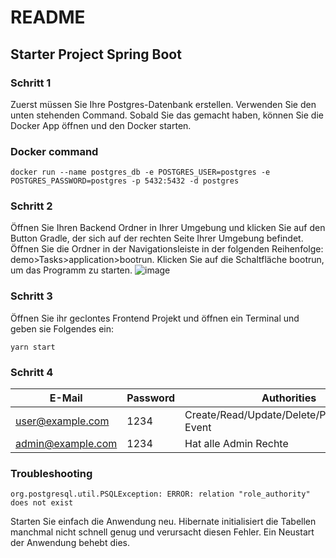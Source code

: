 # README #

## Starter Project Spring Boot


### Schritt 1
Zuerst müssen Sie Ihre Postgres-Datenbank erstellen. Verwenden Sie den unten stehenden Command. Sobald Sie das gemacht haben, können Sie die Docker App öffnen und den Docker starten.
### Docker command
```
docker run --name postgres_db -e POSTGRES_USER=postgres -e POSTGRES_PASSWORD=postgres -p 5432:5432 -d postgres
```
### Schritt 2
Öffnen Sie Ihren Backend Ordner in Ihrer Umgebung und klicken Sie auf den Button Gradle, der sich auf der rechten Seite Ihrer Umgebung befindet. Öffnen Sie die Ordner in der Navigationsleiste in der folgenden Reihenfolge: demo>Tasks>application>bootrun. Klicken Sie auf die Schaltfläche bootrun, um das Programm zu starten.
![image](https://github.com/nussbaumerv/ueK223_Team4_Event_Backend/assets/113606362/56b44c91-eb42-4c9d-999e-4cf89c6210c7)

### Schritt 3
Öffnen Sie ihr geclontes Frontend Projekt und öffnen ein Terminal und geben sie Folgendes ein:
```
yarn start
```

### Schritt 4
| E-Mail            | Password | Authorities                                      |   
|-------------------|----------|--------------------------------------------------|
| user@example.com  | 1234     | Create/Read/Update/Delete/Participate/Join Event |   
| admin@example.com | 1234     | Hat alle Admin Rechte                            |  

### Troubleshooting

```
org.postgresql.util.PSQLException: ERROR: relation "role_authority" does not exist
```
Starten Sie einfach die Anwendung neu. Hibernate initialisiert die Tabellen manchmal nicht schnell genug und verursacht diesen Fehler. Ein Neustart der Anwendung behebt dies.

